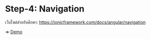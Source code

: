 # Step-4: Navigation


เว็บไซต์สำหรับศึกษา: https://ionicframework.com/docs/angular/navigation

<span>=> </span>[Demo](https://stackblitz.com/github/AnechaS/ionic-workshop/tree/step3/helloworld)
